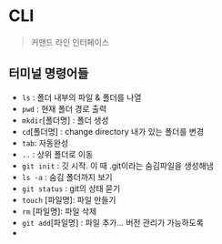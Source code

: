 # CLI

> 커맨드 라인 인터페이스

## 터미널 명령어들

- `ls` : 폴더 내부의 파일 & 폴더를 나열
- `pwd`  : 현재 폴더 경로 출력
- `mkdir`[폴더명] : 폴더 생성
- `cd`[폴더명] : change directory 내가 있는 폴더를 변경
- `tab`: 자동완성
- `..` : 상위 폴더로 이동
- `git init` : 깃 시작. 이 때 .git이라는 숨김파일을 생성해냄
- `ls -a` : 숨김 폴더까지 보기
- `git status` : git의 상태 묻기
- `touch` [파일명]: 파일 만들기
- `rm` [파일명]: 파일 삭제
- `git add`[파일명]  : 파일 추가... 버전 관리가 가능하도록 
- 